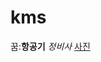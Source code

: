 # kms
꿈:**항공기** *정비사*
[사진](https://encrypted-tbn3.gstatic.com/images?q=tbn:ANd9GcSneKtBJyLZ5SS9BGp9BPYvzqwUOyQU4CHTtj_0CS0Jp1NInEpE)
